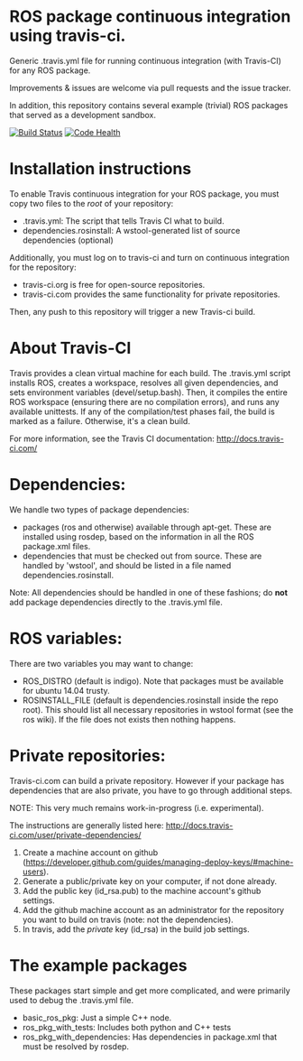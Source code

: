 # ROS package continuous integration using travis-ci.

Generic .travis.yml file for running continuous integration (with Travis-CI) for
any ROS package.

Improvements & issues are welcome via pull requests and the issue tracker.

In addition, this repository contains several example (trivial) ROS packages
that served as a development sandbox.

[![Build Status](https://travis-ci.org/felixduvallet/ros-travis-integration.svg?branch=master)](https://travis-ci.org/felixduvallet/ros-travis-integration)
[![Code Health](https://landscape.io/github/felixduvallet/ros-travis-integration/master/landscape.svg?style=flat)](https://landscape.io/github/felixduvallet/ros-travis-integration/master)

# Installation instructions

To enable Travis continuous integration for your ROS package, you must copy two
files to the *root* of your repository:
 - .travis.yml: The script that tells Travis CI what to build.
 - dependencies.rosinstall: A wstool-generated list of source dependencies
   (optional)

Additionally, you must log on to travis-ci and turn on continuous integration
for the repository:
 - travis-ci.org is free for open-source repositories.
 - travis-ci.com provides the same functionality for private repositories.

Then, any push to this repository will trigger a new Travis-ci build.

# About Travis-CI

Travis provides a clean virtual machine for each build. The .travis.yml script
installs ROS, creates a workspace, resolves all given dependencies, and sets
environment variables (devel/setup.bash). Then, it compiles the entire ROS
workspace (ensuring there are no compilation errors), and runs any available
unittests. If any of the compilation/test phases fail, the build is marked as a
failure. Otherwise, it's a clean build.

For more information, see the Travis CI documentation:
http://docs.travis-ci.com/

# Dependencies:

We handle two types of package dependencies:
  - packages (ros and otherwise) available through apt-get. These are installed
    using rosdep, based on the information in all the ROS package.xml files.
  - dependencies that must be checked out from source. These are handled by
    'wstool', and should be listed in a file named dependencies.rosinstall.

Note: All dependencies should be handled in one of these fashions; do **not**
add package dependencies directly to the .travis.yml file.

# ROS variables:

There are two variables you may want to change:
  - ROS_DISTRO (default is indigo). Note that packages must be available for
    ubuntu 14.04 trusty.
  - ROSINSTALL_FILE (default is dependencies.rosinstall inside the repo
    root). This should list all necessary repositories in wstool format (see
    the ros wiki). If the file does not exists then nothing happens.

# Private repositories:

Travis-ci.com can build a private repository. However if your package has
dependencies that are also private, you have to go through additional steps.

NOTE: This very much remains work-in-progress (i.e. experimental).

The instructions are generally listed here:
http://docs.travis-ci.com/user/private-dependencies/

1. Create a machine account on github (https://developer.github.com/guides/managing-deploy-keys/#machine-users).
2. Generate a public/private key on your computer, if not done already.
3. Add the public key (id_rsa.pub) to the machine account's github settings.
4. Add the github machine account as an administrator for the repository you want to build on travis (note: not the dependencies).
5. In travis, add the *private* key (id_rsa) in the build job settings.

# The example packages

These packages start simple and get more complicated, and were primarily used to
debug the .travis.yml file.

* basic_ros_pkg: Just a simple C++ node.
* ros_pkg_with_tests: Includes both python and C++ tests
* ros_pkg_with_dependencies: Has dependencies in package.xml that must be resolved by rosdep.
